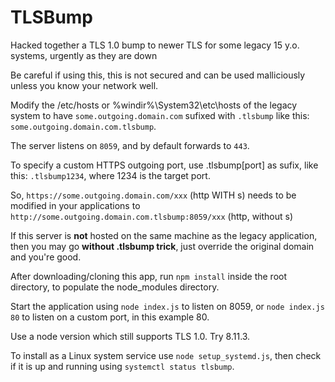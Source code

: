 # TLSBump
Hacked together a TLS 1.0 bump to newer TLS for some legacy 15 y.o. systems, urgently as they are down

Be careful if using this, this is not secured and can be used malliciously unless you know your network well.

Modify the /etc/hosts or %windir%\System32\etc\hosts of the legacy system to have `some.outgoing.domain.com` sufixed with `.tlsbump` like this: `some.outgoing.domain.com.tlsbump`.

The server listens on `8059`, and by default forwards to `443`.

To specify a custom HTTPS outgoing port, use .tlsbump[port] as sufix, like this: `.tlsbump1234`, where 1234 is the target port.

So, `https://some.outgoing.domain.com/xxx` (http WITH s) needs to be modified in your applications to `http://some.outgoing.domain.com.tlsbump:8059/xxx` (http, without s)

If this server is **not** hosted on the same machine as the legacy application, then you may go **without .tlsbump trick**, just override the original domain and you're good.

After downloading/cloning this app, run `npm install` inside the root directory, to populate the node_modules directory.

Start the application using `node index.js` to listen on 8059, or `node index.js 80` to listen on a custom port, in this example 80.

Use a node version which still supports TLS 1.0. Try 8.11.3.

To install as a Linux system service use `node setup_systemd.js`, then check if it is up and running using `systemctl status tlsbump`.